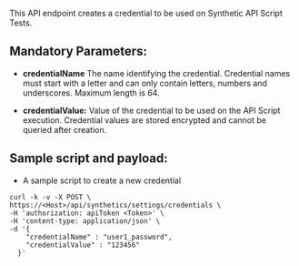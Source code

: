 This API endpoint creates a credential to be used on Synthetic API Script Tests.

## Mandatory Parameters:

- **credentialName** The name identifying the credential. Credential names must start with a letter and can only contain letters, numbers and underscores. Maximum length is 64.

- **credentialValue:** Value of the credential to be used on the API Script execution. Credential values are stored encrypted and cannot be queried after creation.


## Sample script and payload:
- A sample script to create a new credential

```
curl -k -v -X POST \
https://<Host>/api/synthetics/settings/credentials \
-H 'authorization: apiToken <Token>' \
-H 'content-type: application/json' \
-d '{
    "credentialName" : "user1_password", 
    "credentialValue" : "123456"
  }'
```
